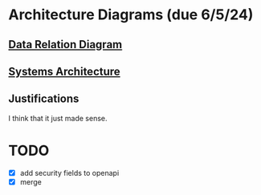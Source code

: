 # Architecture Diagrams (due 6/5/24)
## [Data Relation Diagram](api_data_relation.md)
## [Systems Architecture](api_arch_diagram.md)
## Justifications
I think that it just made sense.

# TODO
- [x] add security fields to openapi
- [x] merge
